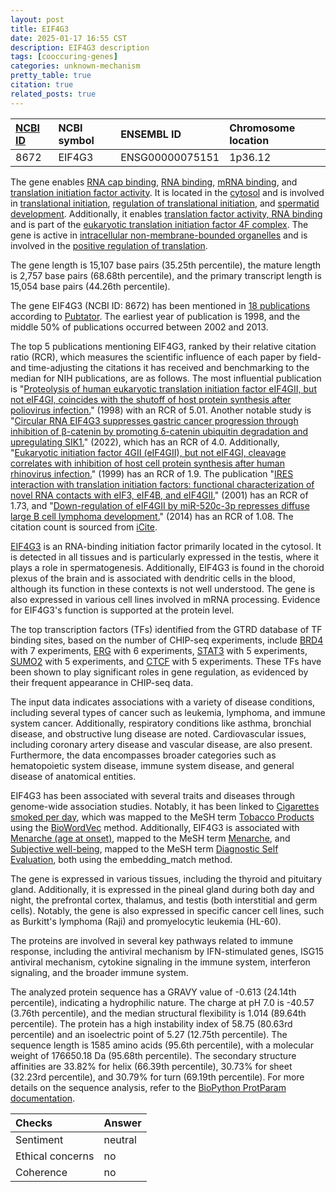 ```yaml
---
layout: post
title: EIF4G3
date: 2025-01-17 16:55 CST
description: EIF4G3 description
tags: [cooccuring-genes]
categories: unknown-mechanism
pretty_table: true
citation: true
related_posts: true
---
```




| [NCBI ID](https://www.ncbi.nlm.nih.gov/gene/8672) | NCBI symbol | ENSEMBL ID | Chromosome location |
| :-------- | :------- | :-------- | :------- |
| 8672  | EIF4G3 | ENSG00000075151 | 1p36.12 |



The gene enables [RNA cap binding](https://amigo.geneontology.org/amigo/term/GO:0000339), [RNA binding](https://amigo.geneontology.org/amigo/term/GO:0003723), [mRNA binding](https://amigo.geneontology.org/amigo/term/GO:0003729), and [translation initiation factor activity](https://amigo.geneontology.org/amigo/term/GO:0003743). It is located in the [cytosol](https://amigo.geneontology.org/amigo/term/GO:0005829) and is involved in [translational initiation](https://amigo.geneontology.org/amigo/term/GO:0006413), [regulation of translational initiation](https://amigo.geneontology.org/amigo/term/GO:0006446), and [spermatid development](https://amigo.geneontology.org/amigo/term/GO:0007286). Additionally, it enables [translation factor activity, RNA binding](https://amigo.geneontology.org/amigo/term/GO:0008135) and is part of the [eukaryotic translation initiation factor 4F complex](https://amigo.geneontology.org/amigo/term/GO:0016281). The gene is active in [intracellular non-membrane-bounded organelles](https://amigo.geneontology.org/amigo/term/GO:0043232) and is involved in the [positive regulation of translation](https://amigo.geneontology.org/amigo/term/GO:0045727).


The gene length is 15,107 base pairs (35.25th percentile), the mature length is 2,757 base pairs (68.68th percentile), and the primary transcript length is 15,054 base pairs (44.26th percentile).


The gene EIF4G3 (NCBI ID: 8672) has been mentioned in [18 publications](https://pubmed.ncbi.nlm.nih.gov/?term=%22EIF4G3%22) according to [Pubtator](https://academic.oup.com/nar/article/47/W1/W587/5494727). The earliest year of publication is 1998, and the middle 50% of publications occurred between 2002 and 2013.


The top 5 publications mentioning EIF4G3, ranked by their relative citation ratio (RCR), which measures the scientific influence of each paper by field- and time-adjusting the citations it has received and benchmarking to the median for NIH publications, are as follows. The most influential publication is "[Proteolysis of human eukaryotic translation initiation factor eIF4GII, but not eIF4GI, coincides with the shutoff of host protein synthesis after poliovirus infection.](https://pubmed.ncbi.nlm.nih.gov/9736694)" (1998) with an RCR of 5.01. Another notable study is "[Circular RNA EIF4G3 suppresses gastric cancer progression through inhibition of β-catenin by promoting δ-catenin ubiquitin degradation and upregulating SIK1.](https://pubmed.ncbi.nlm.nih.gov/35780119)" (2022), which has an RCR of 4.0. Additionally, "[Eukaryotic initiation factor 4GII (eIF4GII), but not eIF4GI, cleavage correlates with inhibition of host cell protein synthesis after human rhinovirus infection.](https://pubmed.ncbi.nlm.nih.gov/10074204)" (1999) has an RCR of 1.9. The publication "[IRES interaction with translation initiation factors: functional characterization of novel RNA contacts with eIF3, eIF4B, and eIF4GII.](https://pubmed.ncbi.nlm.nih.gov/11565745)" (2001) has an RCR of 1.73, and "[Down-regulation of eIF4GII by miR-520c-3p represses diffuse large B cell lymphoma development.](https://pubmed.ncbi.nlm.nih.gov/24497838)" (2014) has an RCR of 1.08. The citation count is sourced from [iCite](https://icite.od.nih.gov).


[EIF4G3](https://www.proteinatlas.org/ENSG00000075151-EIF4G3) is an RNA-binding initiation factor primarily located in the cytosol. It is detected in all tissues and is particularly expressed in the testis, where it plays a role in spermatogenesis. Additionally, EIF4G3 is found in the choroid plexus of the brain and is associated with dendritic cells in the blood, although its function in these contexts is not well understood. The gene is also expressed in various cell lines involved in mRNA processing. Evidence for EIF4G3's function is supported at the protein level.


The top transcription factors (TFs) identified from the GTRD database of TF binding sites, based on the number of CHIP-seq experiments, include [BRD4](https://www.ncbi.nlm.nih.gov/gene/23476) with 7 experiments, [ERG](https://www.ncbi.nlm.nih.gov/gene/2078) with 6 experiments, [STAT3](https://www.ncbi.nlm.nih.gov/gene/6774) with 5 experiments, [SUMO2](https://www.ncbi.nlm.nih.gov/gene/6613) with 5 experiments, and [CTCF](https://www.ncbi.nlm.nih.gov/gene/10664) with 5 experiments. These TFs have been shown to play significant roles in gene regulation, as evidenced by their frequent appearance in CHIP-seq data.



The input data indicates associations with a variety of disease conditions, including several types of cancer such as leukemia, lymphoma, and immune system cancer. Additionally, respiratory conditions like asthma, bronchial disease, and obstructive lung disease are noted. Cardiovascular issues, including coronary artery disease and vascular disease, are also present. Furthermore, the data encompasses broader categories such as hematopoietic system disease, immune system disease, and general disease of anatomical entities.


EIF4G3 has been associated with several traits and diseases through genome-wide association studies. Notably, it has been linked to [Cigarettes smoked per day](https://pubmed.ncbi.nlm.nih.gov/36477530), which was mapped to the MeSH term [Tobacco Products](https://meshb.nlm.nih.gov/record/ui?ui=D062789) using the [BioWordVec](https://www.nature.com/articles/s41597-019-0055-0) method. Additionally, EIF4G3 is associated with [Menarche (age at onset)](https://pubmed.ncbi.nlm.nih.gov/30595370), mapped to the MeSH term [Menarche](https://meshb.nlm.nih.gov/record/ui?ui=D008572), and [Subjective well-being](https://pubmed.ncbi.nlm.nih.gov/27089181), mapped to the MeSH term [Diagnostic Self Evaluation](https://meshb.nlm.nih.gov/record/ui?ui=D059026), both using the embedding_match method.


The gene is expressed in various tissues, including the thyroid and pituitary gland. Additionally, it is expressed in the pineal gland during both day and night, the prefrontal cortex, thalamus, and testis (both interstitial and germ cells). Notably, the gene is also expressed in specific cancer cell lines, such as Burkitt's lymphoma (Raji) and promyelocytic leukemia (HL-60).


The proteins are involved in several key pathways related to immune response, including the antiviral mechanism by IFN-stimulated genes, ISG15 antiviral mechanism, cytokine signaling in the immune system, interferon signaling, and the broader immune system.



The analyzed protein sequence has a GRAVY value of -0.613 (24.14th percentile), indicating a hydrophilic nature. The charge at pH 7.0 is -40.57 (3.76th percentile), and the median structural flexibility is 1.014 (89.64th percentile). The protein has a high instability index of 58.75 (80.63rd percentile) and an isoelectric point of 5.27 (12.75th percentile). The sequence length is 1585 amino acids (95.6th percentile), with a molecular weight of 176650.18 Da (95.68th percentile). The secondary structure affinities are 33.82% for helix (66.39th percentile), 30.73% for sheet (32.23rd percentile), and 30.79% for turn (69.19th percentile). For more details on the sequence analysis, refer to the [BioPython ProtParam documentation](https://biopython.org/docs/1.75/api/Bio.SeqUtils.ProtParam.html).





| Checks    | Answer |
| :-------- | :------- |
| Sentiment  | neutral   |
| Ethical concerns | no     |
| Coherence    | no    |